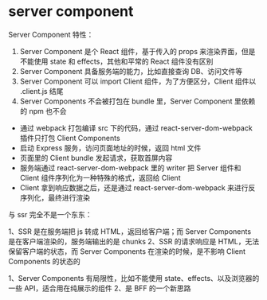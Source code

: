 # server component

Server Component 特性：

1. Server Component 是个 React 组件，基于传入的 props 来渲染界面，但是不能使用 state 和 effects，其他和平常的 React 组件没有区别
2. Server Component 具备服务端的能力，比如直接查询 DB、访问文件等
3. Server Component 可以 import Client 组件，为了方便区分，Client 组件以 .client.js 结尾
4. Server Components 不会被打包在 bundle 里，Server Component 里依赖的 npm 也不会

- 通过 webpack 打包编译 src 下的代码，通过 react-server-dom-webpack 插件只打包 Client Components
- 启动 Express 服务，访问页面地址的时候，返回 html 文件
- 页面里的 Client bundle 发起请求，获取首屏内容
- 服务端通过 react-server-dom-webpack 里的 writer 把 Server 组件和 Client 组件序列化为一种特殊的格式，返回给 Client
- Client 拿到响应数据之后，还是通过 react-server-dom-webpack 来进行反序列化，最终进行渲染

与 ssr 完全不是一个东东：

1、SSR 是在服务端把 js 转成 HTML，返回给客户端；而 Server Components 是在客户端渲染的，服务端输出的是 chunks
2、SSR 的请求响应是 HTML，无法保留客户端的状态，而 Server Components 在渲染的时候，是不影响 Client Components 的状态的

1、Server Components 有局限性，比如不能使用 state、effects、以及浏览器的一些 API，适合用在纯展示的组件
2、是 BFF 的一个新思路
